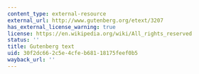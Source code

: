 ```yaml
---
content_type: external-resource
external_url: http://www.gutenberg.org/etext/3207
has_external_license_warning: true
license: https://en.wikipedia.org/wiki/All_rights_reserved
status: ''
title: Gutenberg text
uid: 30f2dc66-2c5e-4cfe-b681-18175feef0b5
wayback_url: ''
---
```

